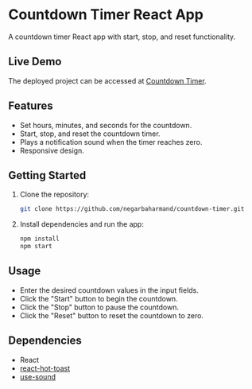 # Countdown Timer React App

A countdown timer React app with start, stop, and reset functionality.

## Live Demo

The deployed project can be accessed at [Countdown Timer](https://incredible-brioche-c94cf0.netlify.app/).

## Features

- Set hours, minutes, and seconds for the countdown.
- Start, stop, and reset the countdown timer.
- Plays a notification sound when the timer reaches zero.
- Responsive design.

## Getting Started

1. Clone the repository:

   ```bash
   git clone https://github.com/negarbaharmand/countdown-timer.git
   ```

2. Install dependencies and run the app:

   ```bash
   npm install
   npm start
   ```

## Usage

- Enter the desired countdown values in the input fields.
- Click the "Start" button to begin the countdown.
- Click the "Stop" button to pause the countdown.
- Click the "Reset" button to reset the countdown to zero.

## Dependencies

- React
- [react-hot-toast](https://github.com/timolins/react-hot-toast)
- [use-sound](https://github.com/joshwcomeau/use-sound)
